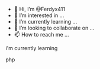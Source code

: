 - 👋 Hi, I’m @Ferdyx411
- 👀 I’m interested in ...
- 🌱 I’m currently learning ...
- 💞️ I’m looking to collaborate on ...
- 📫 How to reach me ...

<!---
Ferdyx411/Ferdyx411 is a ✨ special ✨ repository because its `README.md` (this file) appears on your GitHub profile.
You can click the Preview link to take a look at your changes.
--->i'm currently learning
php

